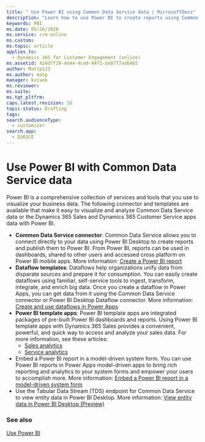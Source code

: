 ```yaml
---
title: " Use Power BI using Common Data Service data | MicrosoftDocs"
description: "Learn how to use Power BI to create reports using Common Data Service data."
keywords: PBI
ms.date: 05/26/2020
ms.service: crm-online
ms.custom: 
ms.topic: article
applies_to: 
  - Dynamics 365 for Customer Engagement (online)
ms.assetid: 424d7f29-de44-4ce0-94f1-be8777ad6485
author: Mattp123
ms.author: matp
manager: kvivek
ms.reviewer: 
ms.suite: 
ms.tgt_pltfrm: 
caps.latest.revision: 16
topic-status: Drafting
tags: 
search.audienceType: 
  - customizer
search.app: 
  - D365CE
---
```


# Use Power BI with Common Data Service data

Power BI is a comprehensive collection of services and  tools that you use to visualize your business data.  The following connector and templates are available that make it easy to visualize and analyze Common Data Service data or the Dynamics 365 Sales and Dynamics 365 Customer Service apps data with Power BI. 
- **Common Data Service connector**: Common Data Service allows you to connect directly to your data using Power BI Desktop to create reports and publish them to Power BI. From Power BI, reports can be used in dashboards, shared to other users and accessed cross platform on Power BI mobile apps. More information: [Create a Power BI report](../common-data-service/data-platform-powerbi-connector.md) 
- **Dataflow templates**: Dataflows help organizations unify data from disparate sources and prepare it for consumption. You can easily create dataflows using familiar, self-service tools to ingest, transform, integrate, and enrich big data. Once you create a dataflow in Power Apps, you can get data from it using the Common Data Service connector or Power BI Desktop Dataflow connector. More information: [Create and use dataflows in Power Apps](../common-data-service/create-and-use-dataflows.md)  
- **Power BI template apps**: Power BI template apps are integrated packages of pre-built Power BI dashboards and reports. Using Power BI template apps with Dynamics 365 Sales provides a convenient, powerful, and quick way to access and analyze your sales data. For more information, see these articles: 
   - [Sales analytics](/dynamics365/sales-enterprise/introduction-sales-template-apps)
   - [Service analytics](/dynamics365/customer-service/configure-customer-service-analytics-dashboard)  
- Embed a Power BI report in a model-driven system form. You can use Power BI reports in Power Apps model-driven apps to bring rich reporting and analytics to your system forms and empower your users to accomplish more. More information: [Embed a Power BI report in a model-driven system form](../model-driven-apps/embed-powerbi-report-in-system-form.md)
- Use the Tabular Data Stream (TDS) endpoint for Common Data Service to view entity data in Power BI Desktop. More information: [View entity data in Power BI Desktop (Preview)](view-entity-data-power-bi.md) 


### See also  
[Use Power BI](../model-driven-apps/use-power-bi.md)
